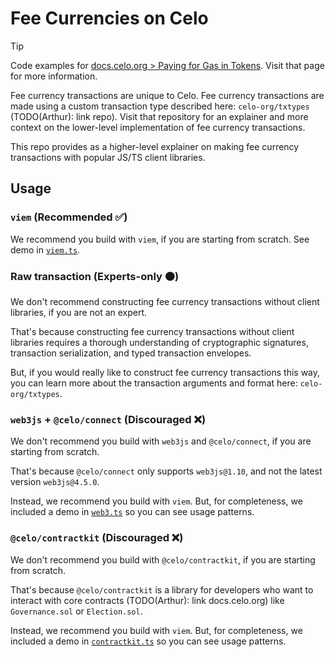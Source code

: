 # Fee Currencies on Celo

> [!TIP]
> Code examples for [docs.celo.org > Paying for Gas in Tokens](https://docs.celo.org/protocol/transaction/erc20-transaction-fees#alfajores-testnet). Visit that page for more information.

Fee currency transactions are unique to Celo. Fee currency transactions are made using a 
custom transaction type described here: `celo-org/txtypes` (TODO(Arthur): link repo). Visit that repository for an explainer 
and more context on the lower-level implementation of fee currency transactions.

This repo provides as a higher-level explainer on making fee currency transactions with popular 
JS/TS client libraries.

## Usage

### `viem` (Recommended ✅)

We recommend you build with `viem`, if you are starting from scratch. 
See demo in [`viem.ts`](/viem.ts).

### Raw transaction (Experts-only 🟠)

We don't recommend constructing fee currency transactions without client libraries, if you are 
not an expert.

That's because constructing fee currency transactions without client libraries requires a thorough
understanding of cryptographic signatures, transaction serialization, and typed transaction 
envelopes.

But, if you would really like to construct fee currency transactions this way, you 
can learn more about the transaction arguments and format here: `celo-org/txtypes`.

### `web3js` + `@celo/connect` (Discouraged ❌)

We don't recommend you build with `web3js` and `@celo/connect`, if you are starting from scratch.

That's because `@celo/connect` only supports `web3js@1.10`, and not the latest version 
`web3js@4.5.0`.

Instead, we recommend you build with `viem`. But, for completeness, we included a demo in 
[`web3.ts`](/web3.ts) so you can see usage patterns.

### `@celo/contractkit` (Discouraged ❌)

We don't recommend you build with `@celo/contractkit`, if you are starting from scratch.

That's because `@celo/contractkit` is a library for developers who want to 
interact with core contracts (TODO(Arthur): link docs.celo.org) like `Governance.sol` or 
`Election.sol`. 

Instead, we recommend you build with `viem`. But, for completeness, we included a demo in 
[`contractkit.ts`](/contractkit.ts) so you can see usage patterns.
